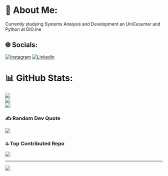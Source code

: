 # 💫 About Me:
Currently studying Systems Analysis and Development an UniCesumar and Python at DIO.me


## 🌐 Socials:
[![Instagram](https://img.shields.io/badge/Instagram-%23E4405F.svg?logo=Instagram&logoColor=white)](https://instagram.com/l_bellini_) [![LinkedIn](https://img.shields.io/badge/LinkedIn-%230077B5.svg?logo=linkedin&logoColor=white)](https://linkedin.com/in/l-bellini) 
# 📊 GitHub Stats:
![](https://github-readme-stats.vercel.app/api?username=LorenzoBellini&theme=dark&hide_border=false&include_all_commits=true&count_private=true)<br/>
![](https://github-readme-streak-stats.herokuapp.com/?user=LorenzoBellini&theme=dark&hide_border=false)<br/>
![](https://github-readme-stats.vercel.app/api/top-langs/?username=LorenzoBellini&theme=dark&hide_border=false&include_all_commits=true&count_private=true&layout=compact)

### ✍️ Random Dev Quote
![](https://quotes-github-readme.vercel.app/api?type=vetical&theme=radical)

### 🔝 Top Contributed Repo
![](https://github-contributor-stats.vercel.app/api?username=LorenzoBellini&limit=5&theme=calm&combine_all_yearly_contributions=true)

---
[![](https://visitcount.itsvg.in/api?id=LorenzoBellini&icon=0&color=5)](https://visitcount.itsvg.in)

<!-- Proudly created with GPRM ( https://gprm.itsvg.in ) -->

